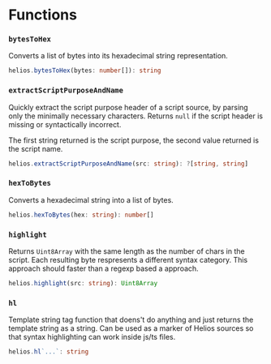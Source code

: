 # Functions

### `bytesToHex`

Converts a list of bytes into its hexadecimal string representation.

```ts
helios.bytesToHex(bytes: number[]): string
```

### `extractScriptPurposeAndName`

Quickly extract the script purpose header of a script source, by parsing only the minimally necessary characters. Returns `null` if the script header is missing or syntactically incorrect.

The first string returned is the script purpose, the second value returned is the script name.

```ts
helios.extractScriptPurposeAndName(src: string): ?[string, string]
```

### `hexToBytes`

Converts a hexadecimal string into a list of bytes.

```ts
helios.hexToBytes(hex: string): number[]
```

### `highlight`

Returns `Uint8Array` with the same length as the number of chars in the script. Each resulting byte respresents a different syntax category. This approach should faster than a regexp based a approach.

```ts
helios.highlight(src: string): Uint8Array
```

### `hl`

Template string tag function that doens't do anything and just returns the template string as a string. Can be used as a marker of Helios sources so that syntax highlighting can work inside js/ts files.

```ts
helios.hl`...`: string
```
